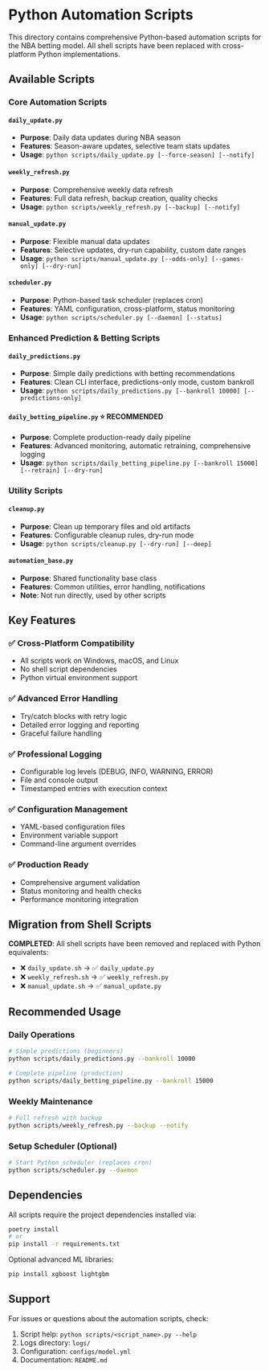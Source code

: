 # Python Automation Scripts

This directory contains comprehensive Python-based automation scripts for the NBA betting model. All shell scripts have been replaced with cross-platform Python implementations.

## Available Scripts

### Core Automation Scripts

#### `daily_update.py`
- **Purpose**: Daily data updates during NBA season
- **Features**: Season-aware updates, selective team stats updates
- **Usage**: `python scripts/daily_update.py [--force-season] [--notify]`

#### `weekly_refresh.py` 
- **Purpose**: Comprehensive weekly data refresh
- **Features**: Full data refresh, backup creation, quality checks
- **Usage**: `python scripts/weekly_refresh.py [--backup] [--notify]`

#### `manual_update.py`
- **Purpose**: Flexible manual data updates
- **Features**: Selective updates, dry-run capability, custom date ranges
- **Usage**: `python scripts/manual_update.py [--odds-only] [--games-only] [--dry-run]`

#### `scheduler.py`
- **Purpose**: Python-based task scheduler (replaces cron)
- **Features**: YAML configuration, cross-platform, status monitoring
- **Usage**: `python scripts/scheduler.py [--daemon] [--status]`

### Enhanced Prediction & Betting Scripts

#### `daily_predictions.py`
- **Purpose**: Simple daily predictions with betting recommendations
- **Features**: Clean CLI interface, predictions-only mode, custom bankroll
- **Usage**: `python scripts/daily_predictions.py [--bankroll 10000] [--predictions-only]`

#### `daily_betting_pipeline.py` ⭐ **RECOMMENDED**
- **Purpose**: Complete production-ready daily pipeline
- **Features**: Advanced monitoring, automatic retraining, comprehensive logging
- **Usage**: `python scripts/daily_betting_pipeline.py [--bankroll 15000] [--retrain] [--dry-run]`

### Utility Scripts

#### `cleanup.py`
- **Purpose**: Clean up temporary files and old artifacts
- **Features**: Configurable cleanup rules, dry-run mode
- **Usage**: `python scripts/cleanup.py [--dry-run] [--deep]`

#### `automation_base.py`
- **Purpose**: Shared functionality base class
- **Features**: Common utilities, error handling, notifications
- **Note**: Not run directly, used by other scripts

## Key Features

### ✅ **Cross-Platform Compatibility**
- All scripts work on Windows, macOS, and Linux
- No shell script dependencies
- Python virtual environment support

### ✅ **Advanced Error Handling**
- Try/catch blocks with retry logic
- Detailed error logging and reporting
- Graceful failure handling

### ✅ **Professional Logging**
- Configurable log levels (DEBUG, INFO, WARNING, ERROR)
- File and console output
- Timestamped entries with execution context

### ✅ **Configuration Management**
- YAML-based configuration files
- Environment variable support
- Command-line argument overrides

### ✅ **Production Ready**
- Comprehensive argument validation
- Status monitoring and health checks
- Performance monitoring integration

## Migration from Shell Scripts

**COMPLETED**: All shell scripts have been removed and replaced with Python equivalents:

- ❌ `daily_update.sh` → ✅ `daily_update.py`
- ❌ `weekly_refresh.sh` → ✅ `weekly_refresh.py`  
- ❌ `manual_update.sh` → ✅ `manual_update.py`

## Recommended Usage

### Daily Operations
```bash
# Simple predictions (beginners)
python scripts/daily_predictions.py --bankroll 10000

# Complete pipeline (production)
python scripts/daily_betting_pipeline.py --bankroll 15000
```

### Weekly Maintenance
```bash
# Full refresh with backup
python scripts/weekly_refresh.py --backup --notify
```

### Setup Scheduler (Optional)
```bash
# Start Python scheduler (replaces cron)
python scripts/scheduler.py --daemon
```

## Dependencies

All scripts require the project dependencies installed via:
```bash
poetry install
# or
pip install -r requirements.txt
```

Optional advanced ML libraries:
```bash
pip install xgboost lightgbm
```

## Support

For issues or questions about the automation scripts, check:
1. Script help: `python scripts/<script_name>.py --help`
2. Logs directory: `logs/`
3. Configuration: `configs/model.yml`
4. Documentation: `README.md`
